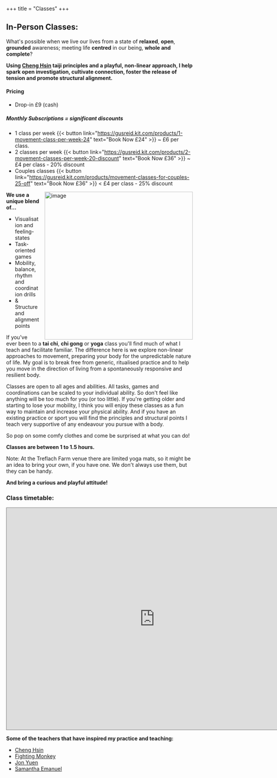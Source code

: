 +++
title = "Classes"
+++


## In-Person Classes: 
What's possible when we live our lives from a state of **relaxed**, **open**, **grounded** awareness; meeting life **centred** in our being, **whole and complete**? 

**Using [Cheng Hsin](https://chenghsin.com/) taiji principles and a playful, non-linear approach, I help spark open investigation, cultivate connection, foster the release of tension and promote structural alignment.**
#### Pricing
- Drop-in £9 (cash)
##### Monthly Subscriptions = significant discounts
- 1 class per week {{< button link="https://gusreid.kit.com/products/1-movement-class-per-week-24" text="Book Now £24" >}} ~ £6 per class.
- 2 classes per week {{< button link="https://gusreid.kit.com/products/2-movement-classes-per-week-20-discount" text="Book Now £36" >}} ~ £4 per class - 20% discount
- Couples classes  {{< button link="https://gusreid.kit.com/products/movement-classes-for-couples-25-off" text="Book Now £36" >}} < £4 per class - 25% discount
 
<div class="article__head" style="">
    <img src="/images/couldrenclass.jpg" alt="image" height="400px" width="400px" style="float: right; margin-left: 15px;">
</div>

**We use a unique blend of...**

- Visualisation and feeling-states
- Task-oriented games
- Mobility, balance, rhythm and coordination drills
- & Structure and alignment points

If you've ever been to a **tai chi**, **chi gong** or **yoga** class you'll find much of what I teach and facilitate familiar. The difference here is we explore non-linear approaches to movement, preparing your body for the unpredictable nature of life. My goal is to break free from generic, ritualised practice and to help you move in the direction of living from a spontaneously responsive and resilient body. 

Classes are open to all ages and abilities. All tasks, games and coordinations can be scaled to your individual ability. So don't feel like anything will be too much for you (or too little). If you're getting older and starting to lose your mobility, I think you will enjoy these classes as a fun way to maintain and increase your physical ability. And if you have an existing practice or sport you will find the principles and structural points I teach very supportive of any endeavour you pursue with a body. 

So pop on some comfy clothes and come be surprised at what you can do!

**Classes are between 1 to 1.5 hours.**

Note: At the Treflach Farm venue there are limited yoga mats, so it might be an idea to bring your own, if you have one. We don't always use them, but they can be handy.

**And bring a curious and playful attitude!**
### Class timetable:
<div class="post-video">
  <div class="post-video__wrap">
   <iframe src="https://calendar.google.com/calendar/embed?height=600&wkst=1&bgcolor=%23fd7b33&ctz=Europe%2FLondon&showPrint=0&showTitle=0&src=Z3VzdG9qaWppamlAZ21haWwuY29t&src=YWRkcmVzc2Jvb2sjY29udGFjdHNAZ3JvdXAudi5jYWxlbmRhci5nb29nbGUuY29t&src=YTExYWYyZWZlZWMzOTkxMGJlY2EzODUxZTMzZDU4Yjc1MGE3Njk1MGQzMjA1ZjQ0MjE2NTZlMmEyMGRkYzhmZkBncm91cC5jYWxlbmRhci5nb29nbGUuY29t&color=%237CB342&color=%23F6BF26&color=%23F09300" style="border:solid 1px #777" width="800" height="600" frameborder="0" scrolling="no"></iframe>
  </div>
</div>

**Some of the teachers that have inspired my practice and teaching:** 
- [Cheng Hsin](https://chenghsin.com/)
- [Fighting Monkey](https://fightingmonkey.net/)
- [Jon Yuen](https://www.yuenjon.com/)
- [Samantha Emanuel](https://samanthaemanuel.com/)








